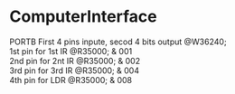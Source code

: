 # ComputerInterface
PORTB First 4 pins inpute, secod 4 bits output @W36240; <br />
1st pin for 1st IR  @R35000; & 001<br />
2nd pin for 2nt IR  @R35000; & 002<br />
3rd pin for 3rd IR  @R35000; & 004<br />
4th pin for LDR     @R35000; & 008<br />
